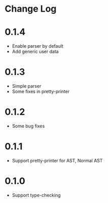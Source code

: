 # Change Log

# 0.1.4

+ Enable parser by default
+ Add generic user data

# 0.1.3

+ Simple parser
+ Some fixes in pretty-printer

# 0.1.2

+ Some bug fixes

# 0.1.1

+ Support pretty-printer for AST, Normal AST

# 0.1.0

+ Support type-checking
